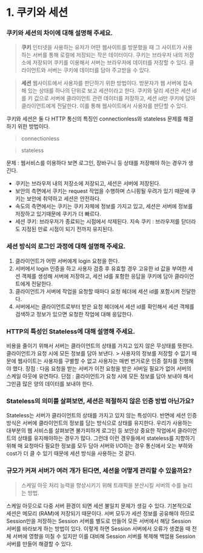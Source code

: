 # 1. 쿠키와 세션

### 쿠키와 세션의 차이에 대해 설명해 주세요.
> **쿠키**
인터넷을 사용하는 유저가 어떤 웹사이트를 방문했을 때 그 사이트가 사용하는 서버를 통해 로컬에 저장되는 작은 데이터이다. 쿠키는 브라우저 내의 저장소에 저장되어 쿠키를 이용해서 서버는 브라우저에 데이터를 저장할 수 있다. 클라이언트와 서버는 쿠키에 데이터를 담아 주고받을 수 있다.

>**세션**
웹사이트에서 사용자를 판단하기 위한 방법이다. 방문자가 웹 서버에 접속해 있는 상태를 하나의 단위로 보고 세션이라고 한다. 
쿠키와 달리 세션은 세션 id를 키 값으로 서버에 클라이언트 관련 데이터를 저장하고, 세션 id만 쿠키에 담아 클라이언트에게 전달한다. 이를 통해 웹사이트에서 사용자를 판단할 수 있다.

쿠키와 세션은 둘 다 HTTP 통신의 특징인 connectionless와 stateless 문제를 해결하기 위한 방법이다.
> connectionless

>stateless


문제 : 웹서비스를 이용하다 보면 로그인, 장바구니 등 상태를 저장해야 하는 경우가 생긴다.

- 쿠키는 브라우저 내의 저장소에 저장되고, 세션은 서버에 저장된다.
- 보안의 측면에서 쿠키는 request 작업을 수행하며 스니핑될 우려가 있기 때문에 쿠키는 보안에 취약하고 세션은 안전하다.
- 속도의 측면에서는 쿠키는 쿠키 자체에 정보를 가지고 있고, 세션은 서버에 정보를 저장하고 있기때문에 쿠키가 더 빠르다.
- 세션 쿠키: 브라우저가 종료되는 시점에서 삭제된다. 지속 쿠키 : 브라우저를 닫더라도 지정된 만료 시점이 되기 전까지 유지된다.


### 세션 방식의 로그인 과정에 대해 설명해 주세요.
1. 클라이언트가 어떤 서버에게 login 요청을 한다.
2. 서버에서 login 인증을 하고 사용자 검증 후 유효할 경우 고유한 id 값을 부여한 세션 객체를 생성해 서버에 저장하고, 세션 id를 포함한 응답을 쿠키에 담아 클라이언트에게 전달한다.
3. 클라이언트가 서버에 작업을 요청할 때마다 요청 헤더에 세션 id를 포함시켜 전달한다.
4. 서버에서는 클라이언트로부터 받은 요청 헤더에서 세션 id를 확인해서 세션 객체를 검색하고 정보가 있으면 요청한 작업에 대해 응답한다.


### HTTP의 특성인 Stateless에 대해 설명해 주세요.
비용을 줄이기 위해서 서버는 클라이언트의 상태를 가지고 있지 않은 무상태를 뜻한다. 클라이언트가 요청 시에 모든 정보를 담아 보낸다. > 사용자의 정보를 저장할 수 없기 때문에 웹사이트는 사용자를 구별할 수 없고 사용자는 매번 번거로운 인증 절차를 진행해야 했다.
장점 : 다음 요청을 받는 서버가 이전 요청을 받은 서버일 필요가 없어 서버의 스케일 아웃에 유연하다.
단점 : 클라이언트가 요청 시에 모든 정보를 담아 보내야 해서 그만큼 많은 양의 데이터를 보내야 한다.

### Stateless의 의미를 살펴보면, 세션은 적절하지 않은 인증 방법 아닌가요?
Stateless는 서버가 클라이언트의 상태를 가지고 있지 않는 특성이다.
반면에 세션 인증 방식은 서버에 클라이언트의 정보를 담는 방식으로 상태를 유지한다.
우리가 사용하는 대부분의 웹 서비스를 살펴보면 불가피하게 로그인 등 보안상 중요한 작업에서 클라이언트의 상태를 유지해야하는 경우가 많다. 그런데 이런 경우들에서 stateless를 지향하기 위해 매 요청마다 필요한 정보를 모두 담아 서버와 I/O하는 경우 통신에서 오는 부하와 cost가 더 클 수 있기 때문에 세션 방식을 사용하는 것 같다.

### 규모가 커져 서버가 여러 개가 된다면, 세션을 어떻게 관리할 수 있을까요?
> 스케일 아웃
처리 능력을 향상시키기 위해 트래픽을 분산시킬 서버의 수를 늘리는 방법.

스케일 아웃으로 다중 서버 환경이 되면 세션 불일치 문제가 생길 수 있다. 기본적으로 세션은 메모리 (RAM)에 저장되기 때문이다.
서버 모두가 세션 정보를 공유해야 하므로 Session만을 저장하는 Session 서버를 별도로 만들어 모든 서버에서 해당 Session 서버를 바라보게 하는 방법이 있다. 이렇게 하면 Session 서버에서 오류가 생겼을 때 전체 서버에 영향을 미칠 수 있지만 이를 대비해 Session 서버를 복제해 백업용 Session 서버를 만들어 해결할 수 있다.

